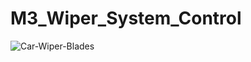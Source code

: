 # M3_Wiper_System_Control

![Car-Wiper-Blades](https://user-images.githubusercontent.com/101027579/168482827-1f45bc7a-4cae-47ac-9df9-2db20c11d790.png)
